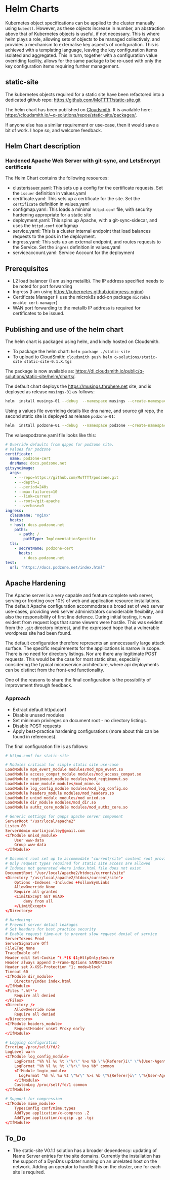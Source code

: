 # Helm Charts

Kubernetes object specifications can be applied to the cluster manually using `kubectl`. However, as these objects increase in number, an abstraction above that of Kubernetes objects is useful, if not necessary. This is where helm plays a role, allowing sets of objects to be managed collectively, and provides a mechanism to externalise key aspects of configuration. This is achieved with a templating language, leaving the key configuration items isolated and aggregated. This in turn, together with a configuration value overriding facility, allows for the same package to be re-used with only the key configuration items requiring further management.

## static-site

The kubernetes objects required for a static site have been refactored into a dedicated github repo: <https://github.com/MoTTTT/static-site.git>

The helm chart has been published on [Cloudsmith](https://cloudsmith.com). It is available here: <https://cloudsmith.io/~q-solutions/repos/static-site/packages/>.

If anyone else has a similar requirement or use-case, then it would save a bit of work. I hope so, and welcome feedback.

## Helm Chart description

### Hardened Apache Web Server with git-sync, and LetsEncrypt certificate

The Helm Chart contains the following resources:

- clusterissuer.yaml: This sets up a config for the certificate requests. Set the `issuer` definition in values.yaml
- certificate.yaml: This sets up a certificate for the site. Set the `certificate` definition in values.yaml
- configmap.yaml: This loads a minimal `httpd.conf` file, with security hardening appropriate for a static site
- deployment.yaml: This spins up Apache, with a git-sync-sidecar, and uses the `httpd.conf` configmap
- service.yaml: This is a cluster internal endpoint that load balances requests to the pods in the deployment.
- ingress.yaml: This sets up an external endpoint, and routes requests to the Service. Set the `ingres` definition in values.yaml
- serviceaccount.yaml: Service Account for the deployment

## Prerequisites

- L2 load balancer (I am using metallb). The IP address specified needs to be noted for port forwarding
- Ingress (I am using <https://kubernetes.github.io/ingress-nginx>)
- Certificate Manager (I use the microk8s add-on package `microk8s enable cert-manager`)
- WAN port forwarding to the metallb IP address is required for certificates to be issued.

## Publishing and use of the helm chart

The helm chart is packaged using helm, and kindly hosted on Cloudsmith.

- To package the helm chart: `helm package ./static-site`
- To upload to CloudSmith: `cloudsmith push helm q-solutions/static-site static-site-0.1.X.tgz`

The package is now available as: <https://dl.cloudsmith.io/public/q-solutions/static-site/helm/charts/>.

The default chart deploys the <https://musings.thruhere.net> site, and is deployed as release `musings-01` as follows:

```bash
helm  install musings-01 --debug  --namespace musings --create-namespace static-site --repo 'https://dl.cloudsmith.io/public/q-solutions/static-site/helm/charts/'
```

Using a values file overriding details like dns name, and source git repo, the second static site is deployed as release `podzone-01`:

```bash
helm  install podzone-01 --debug  --namespace podzone --create-namespace static-site --repo 'https://dl.cloudsmith.io/public/q-solutions/static-site/helm/charts/' --values valuespodzone.yaml
```

The valuespodzone.yaml file looks like this:

```yaml
# Override defaults from qapps for podzone site.
# Values for podzone
certificate:
  name: podzone-cert
  dnsName: docs.podzone.net
gitsyncimage:
  args:
    - --repo=https://github.com/MoTTTT/podzone.git
    - --depth=1
    - --period=240s
    - --max-failures=10
    - --link=current
    - --root=/git-apache
    - --verbose=9
ingress:
  className: "nginx"
  hosts:
  - host: docs.podzone.net
    paths:
      - path: /
        pathType: ImplementationSpecific
  tls:
    - secretName: podzone-cert
      hosts:
        - docs.podzone.net
test:
  url: "https://docs.podzone.net/index.html"
```

## Apache Hardening

The Apache server is a very capable and feature complete web server, serving or fronting over 10% of web and application resource installations. The default Apache configuration accommodates a broad set of web server use-cases, providing web server administrators considerable flexibility, and also the responsibility of first line defence. During initial testing, it was evident from request logs that some viewers were hostile. This was evident from the `.git` directory interest, and the expressed hope that a vulnerable wordpress site had been found.

The default configuration therefore represents an unnecessarily large attack surface. The specific requirements for the applications is narrow in scope. There is no need for directory listings. Nor are there any legitimate POST requests. This would be the case for most static sites, especially considering the typical microservice architecture, where api deployments can be distinct from the front-end functionality.

One of the reasons to share the final configuration is the possibility of improvement through feedback.

### Approach

- Extract default httpd.conf
- Disable unused modules
- Set minimum privileges on document root - no directory listings.
- Disable POST requests
- Apply best-practice hardening configurations (more about this can be found in references).

The final configuration file is as follows:

```conf
# httpd.conf for static-site

# Modules critical for simple static site use-case
LoadModule mpm_event_module modules/mod_mpm_event.so
LoadModule access_compat_module modules/mod_access_compat.so
LoadModule reqtimeout_module modules/mod_reqtimeout.so
LoadModule mime_module modules/mod_mime.so
LoadModule log_config_module modules/mod_log_config.so
LoadModule headers_module modules/mod_headers.so
LoadModule unixd_module modules/mod_unixd.so
LoadModule dir_module modules/mod_dir.so
LoadModule authz_core_module modules/mod_authz_core.so

# Generic settings for qapps apache server component
ServerRoot "/usr/local/apache2"
Listen 80
ServerAdmin martinjcolley@gmail.com
<IfModule unixd_module>
    User www-data
    Group www-data
</IfModule>

# Document root set up to accommodate "current/site" content root provided by volume mapped git-sync directory
# Only request types required for static site access are allowed
# Indexes not generated where index.html file does not exist
DocumentRoot "/usr/local/apache2/htdocs/current/site"
<Directory "/usr/local/apache2/htdocs/current/site">
    Options -Indexes -Includes +FollowSymLinks
    AllowOverride None
    Require all granted
    <LimitExcept GET HEAD>
        deny from all
    </LimitExcept>
</Directory>

# Hardening:
# Prevent server detail leakages
# Set headers for best practice security
# Enable request time-out to prevent slow request denial of service
ServerTokens Prod
ServerSignature Off
FileETag None
TraceEnable off
Header edit Set-Cookie ^(.*)$ $1;HttpOnly;Secure
Header always append X-Frame-Options SAMEORIGIN
Header set X-XSS-Protection "1; mode=block"
Timeout 60
<IfModule dir_module>
    DirectoryIndex index.html
</IfModule>
<Files ".ht*">
    Require all denied
</Files>
<Directory />
    AllowOverride none
    Require all denied
</Directory>
<IfModule headers_module>
    RequestHeader unset Proxy early
</IfModule>

# Logging configuration
ErrorLog /proc/self/fd/2
LogLevel warn
<IfModule log_config_module>
    LogFormat "%h %l %u %t \"%r\" %>s %b \"%{Referer}i\" \"%{User-Agent}i\"" combined
    LogFormat "%h %l %u %t \"%r\" %>s %b" common
    <IfModule logio_module>
      LogFormat "%h %l %u %t \"%r\" %>s %b \"%{Referer}i\" \"%{User-Agent}i\" %I %O" combinedio
    </IfModule>
    CustomLog /proc/self/fd/1 common
</IfModule>

# Support for compression
<IfModule mime_module>
    TypesConfig conf/mime.types
    AddType application/x-compress .Z
    AddType application/x-gzip .gz .tgz
</IfModule>
```

## To_Do

- The static-site V0.1.1 solution has a broader dependency: updating of Name Server entries for the site domains. Currently the installation has the support of a DynDns updater running on an unrelated host on the network. Adding an operator to handle this on the cluster, one for each site is required.
